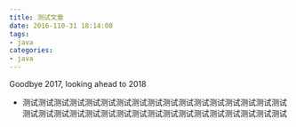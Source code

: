 ```yaml
---
title: 测试文章
date: 2016-110-31 18:14:08
tags:
- java
categories:
- java
---
```

Goodbye 2017, looking ahead to 2018

*	测试测试测试测试测试测试测试测试测试测试测试测试测试测试测试测试测试测试测试测试测试测试测试测试测试测试测试测试测试测试测试测试测试测试
